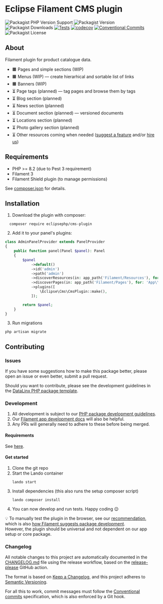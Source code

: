 # Eclipse Filament CMS plugin

![Packagist PHP Version Support](https://img.shields.io/packagist/php-v/eclipsephp/cms-plugin)
![Packagist Version](https://img.shields.io/packagist/v/eclipsephp/cms-plugin)
![Packagist Downloads](https://img.shields.io/packagist/dt/eclipsephp/cms-plugin)
[![Tests](https://github.com/DataLinx/eclipsephp-cms-plugin/actions/workflows/test-runner.yml/badge.svg)](https://github.com/DataLinx/eclipsephp-cms-plugin/actions/workflows/test-runner.yml)
[![codecov](https://codecov.io/gh/DataLinx/eclipsephp-cms-plugin/graph/badge.svg?token=1HKSY5O6IW)](https://codecov.io/gh/DataLinx/eclipsephp-cms-plugin)
[![Conventional Commits](https://img.shields.io/badge/Conventional%20Commits-1.0.0-%23FE5196?logo=conventionalcommits&logoColor=white)](https://conventionalcommits.org)
![Packagist License](https://img.shields.io/packagist/l/eclipsephp/cms-plugin)

## About
Filament plugin for product catalogue data.

* 🟧 Pages and simple sections (WIP)
* 🟧 Menus (WIP) — create hierarhical and sortable list of links  
* 🟧 Banners (WIP)  
* ⏳ Page tags (planned) — tag pages and browse them by tags  
* ⏳ Blog section (planned)  
* ⏳ News section (planned)  
* ⏳ Document section (planned) — versioned documents  
* ⏳ Locations section (planned)  
* ⏳ Photo gallery section (planned)  
* ⏳ Other resources coming when needed ([suggest a feature](https://github.com/DataLinx/eclipsephp-cms-plugin/discussions) and/or [hire us](https://www.datalinx.si))

## Requirements
- PHP >= 8.2 (due to Pest 3 requirement)
- Filament 3
- Filament Shield plugin (to manage permissions)

See [composer.json](composer.json) for details.

## Installation
1. Download the plugin with composer:
```shell
  composer require eclipsephp/cms-plugin
````
2. Add it to your panel's plugins:
```php
class AdminPanelProvider extends PanelProvider
{
    public function panel(Panel $panel): Panel
    {
        $panel
            ->default()
            ->id('admin')
            ->path('admin')
            ->discoverResources(in: app_path('Filament/Resources'), for: 'App\\Filament\\Resources')
            ->discoverPages(in: app_path('Filament/Pages'), for: 'App\\Filament\\Pages')
            ->plugins([
                \Eclipse\Cms\CmsPlugin::make(),
            ]);

        return $panel;
    }
}
```
3. Run migrations
```shell
php artisan migrate
```

## Contributing

### Issues
If you have some suggestions how to make this package better, please open an issue or even better, submit a pull request.

Should you want to contribute, please see the development guidelines in the [DataLinx PHP package template](https://github.com/DataLinx/php-package-template).

### Development

1. All development is subject to our [PHP package development guidelines](https://github.com/DataLinx/php-package-template/blob/bc39ae340e7818614ae2aaa607e97088318dd754/docs/Documentation.md).
2. Our [Filament app development docs](https://datalinx.github.io/eclipsephp-app/) will also be helpful.
3. Any PRs will generally need to adhere to these before being merged.

#### Requirements
See [here](https://datalinx.github.io/eclipsephp-app/introduction/requirements.html).

#### Get started
1. Clone the git repo
2. Start the Lando container
    ```shell
    lando start
    ````
3. Install dependencies (this also runs the setup composer script)
    ```shell
    lando composer install
    ````
4. You can now develop and run tests. Happy coding 😉

💡 To manually test the plugin in the browser, see our [recommendation](https://datalinx.github.io/eclipsephp-app/plugin-development/setting-up.html), which is also [how Filament suggests package development](https://filamentphp.com/docs/3.x/support/contributing#developing-with-a-local-copy-of-filament).  
However, the plugin should be universal and not dependent on our app setup or core package.

### Changelog
All notable changes to this project are automatically documented in the [CHANGELOG.md](CHANGELOG.md) file using the release workflow, based on the [release-please](https://github.com/googleapis/release-please) GitHub action.

The format is based on [Keep a Changelog](https://keepachangelog.com/en/1.0.0/),
and this project adheres to [Semantic Versioning](https://semver.org/spec/v2.0.0.html).

For all this to work, commit messages must follow the [Conventional commits](https://www.conventionalcommits.org/) specification, which is also enforced by a Git hook.
